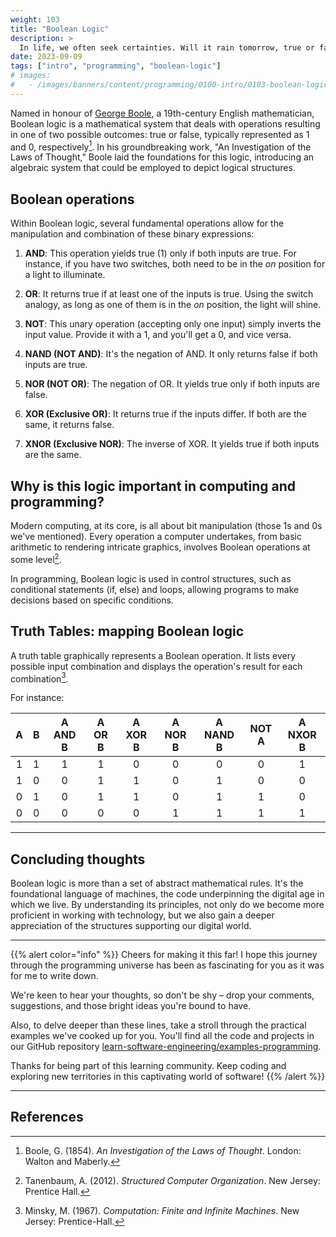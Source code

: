 ```yaml
---
weight: 103
title: "Boolean Logic"
description: >
  In life, we often seek certainties. Will it rain tomorrow, true or false? Is a certain action right or wrong? This dichotomy, this division between two opposing states, lies at the very core of a fundamental branch of mathematics and computer science: Boolean logic.
date: 2023-09-09
tags: ["intro", "programming", "boolean-logic"]
# images:
#   - /images/banners/content/programming/0100-intro/0103-boolean-logic.en.png
---
```


Named in honour of [George Boole](https://en.wikipedia.org/wiki/George_Boole), a 19th-century English mathematician, Boolean logic is a mathematical system that deals with operations resulting in one of two possible outcomes: true or false, typically represented as 1 and 0, respectively[^1]. In his groundbreaking work, "An Investigation of the Laws of Thought," Boole laid the foundations for this logic, introducing an algebraic system that could be employed to depict logical structures.

## Boolean operations

Within Boolean logic, several fundamental operations allow for the manipulation and combination of these binary expressions:

1. **AND**: This operation yields true (1) only if both inputs are true. For instance, if you have two switches, both need to be in the *on* position for a light to illuminate.

2. **OR**: It returns true if at least one of the inputs is true. Using the switch analogy, as long as one of them is in the *on* position, the light will shine.

3. **NOT**: This unary operation (accepting only one input) simply inverts the input value. Provide it with a 1, and you'll get a 0, and vice versa.

4. **NAND (NOT AND)**: It's the negation of AND. It only returns false if both inputs are true.

5. **NOR (NOT OR)**: The negation of OR. It yields true only if both inputs are false.

6. **XOR (Exclusive OR)**: It returns true if the inputs differ. If both are the same, it returns false.

7. **XNOR (Exclusive NOR)**: The inverse of XOR. It yields true if both inputs are the same.

## Why is this logic important in computing and programming?

Modern computing, at its core, is all about bit manipulation (those 1s and 0s we've mentioned). Every operation a computer undertakes, from basic arithmetic to rendering intricate graphics, involves Boolean operations at some level[^2].

In programming, Boolean logic is used in control structures, such as conditional statements (if, else) and loops, allowing programs to make decisions based on specific conditions.

## Truth Tables: mapping Boolean logic

A truth table graphically represents a Boolean operation. It lists every possible input combination and displays the operation's result for each combination[^3].

For instance:

| A | B | A AND B | A OR B | A XOR B | A NOR B | A NAND B | NOT A | A NXOR B |
|:-:|:-:|:-------:|:------:|:-------:|:-------:|:--------:|:-----:|:--------:|
| 1 | 1 | 1       | 1      | 0       | 0       | 0        | 0     | 1        |
| 1 | 0 | 0       | 1      | 1       | 0       | 1        | 0     | 0        |
| 0 | 1 | 0       | 1      | 1       | 0       | 1        | 1     | 0        |
| 0 | 0 | 0       | 0      | 0       | 1       | 1        | 1     | 1        |

---

## Concluding thoughts

Boolean logic is more than a set of abstract mathematical rules. It's the foundational language of machines, the code underpinning the digital age in which we live. By understanding its principles, not only do we become more proficient in working with technology, but we also gain a deeper appreciation of the structures supporting our digital world.

---

{{% alert color="info" %}}
Cheers for making it this far! I hope this journey through the programming universe has been as fascinating for you as it was for me to write down.

We're keen to hear your thoughts, so don't be shy – drop your comments, suggestions, and those bright ideas you're bound to have.

Also, to delve deeper than these lines, take a stroll through the practical examples we've cooked up for you. You'll find all the code and projects in our GitHub repository [learn-software-engineering/examples-programming](https://github.com/learn-software-engineering/examples-programming).

Thanks for being part of this learning community. Keep coding and exploring new territories in this captivating world of software!
{{% /alert %}}

---

## References

[^1]: Boole, G. (1854). *An Investigation of the Laws of Thought*. London: Walton and Maberly.
[^2]: Tanenbaum, A. (2012). *Structured Computer Organization*. New Jersey: Prentice Hall.
[^3]: Minsky, M. (1967). *Computation: Finite and Infinite Machines*. New Jersey: Prentice-Hall.
